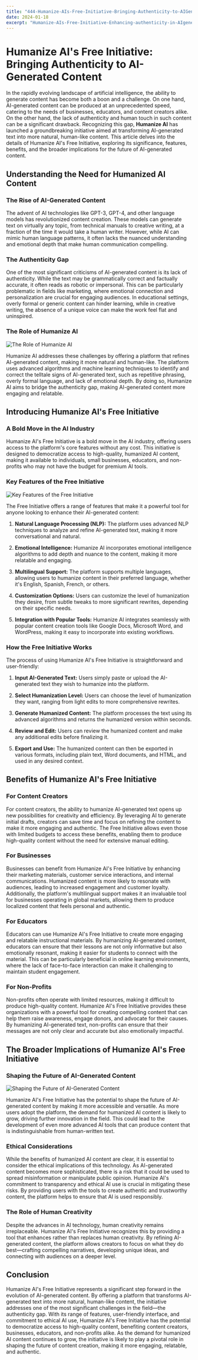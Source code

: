 ```yaml
---
title: "444-Humanize-AIs-Free-Initiative-Bringing-Authenticity-to-AIGenerated-Content"
date: 2024-01-18
excerpt: "Humanize-AIs-Free-Initiative-Enhancing-authenticity-in-AIgenerated-content-for-a-more-humanlike-experience"
---
```


# Humanize AI's Free Initiative: Bringing Authenticity to AI-Generated Content

In the rapidly evolving landscape of artificial intelligence, the ability to generate content has become both a boon and a challenge. On one hand, AI-generated content can be produced at an unprecedented speed, catering to the needs of businesses, educators, and content creators alike. On the other hand, the lack of authenticity and human touch in such content can be a significant drawback. Recognizing this gap, **Humanize AI** has launched a groundbreaking initiative aimed at transforming AI-generated text into more natural, human-like content. This article delves into the details of Humanize AI's Free Initiative, exploring its significance, features, benefits, and the broader implications for the future of AI-generated content.

## Understanding the Need for Humanized AI Content

### The Rise of AI-Generated Content

The advent of AI technologies like GPT-3, GPT-4, and other language models has revolutionized content creation. These models can generate text on virtually any topic, from technical manuals to creative writing, at a fraction of the time it would take a human writer. However, while AI can mimic human language patterns, it often lacks the nuanced understanding and emotional depth that make human communication compelling.

### The Authenticity Gap

One of the most significant criticisms of AI-generated content is its lack of authenticity. While the text may be grammatically correct and factually accurate, it often reads as robotic or impersonal. This can be particularly problematic in fields like marketing, where emotional connection and personalization are crucial for engaging audiences. In educational settings, overly formal or generic content can hinder learning, while in creative writing, the absence of a unique voice can make the work feel flat and uninspired.

### The Role of Humanize AI

![The Role of Humanize AI](/images/19.jpeg)


Humanize AI addresses these challenges by offering a platform that refines AI-generated content, making it more natural and human-like. The platform uses advanced algorithms and machine learning techniques to identify and correct the telltale signs of AI-generated text, such as repetitive phrasing, overly formal language, and lack of emotional depth. By doing so, Humanize AI aims to bridge the authenticity gap, making AI-generated content more engaging and relatable.

## Introducing Humanize AI's Free Initiative

### A Bold Move in the AI Industry

Humanize AI's Free Initiative is a bold move in the AI industry, offering users access to the platform's core features without any cost. This initiative is designed to democratize access to high-quality, humanized AI content, making it available to individuals, small businesses, educators, and non-profits who may not have the budget for premium AI tools.

### Key Features of the Free Initiative

![Key Features of the Free Initiative](/images/13.jpeg)


The Free Initiative offers a range of features that make it a powerful tool for anyone looking to enhance their AI-generated content:

1. **Natural Language Processing (NLP):** The platform uses advanced NLP techniques to analyze and refine AI-generated text, making it more conversational and natural.

2. **Emotional Intelligence:** Humanize AI incorporates emotional intelligence algorithms to add depth and nuance to the content, making it more relatable and engaging.

3. **Multilingual Support:** The platform supports multiple languages, allowing users to humanize content in their preferred language, whether it's English, Spanish, French, or others.

4. **Customization Options:** Users can customize the level of humanization they desire, from subtle tweaks to more significant rewrites, depending on their specific needs.

5. **Integration with Popular Tools:** Humanize AI integrates seamlessly with popular content creation tools like Google Docs, Microsoft Word, and WordPress, making it easy to incorporate into existing workflows.

### How the Free Initiative Works

The process of using Humanize AI's Free Initiative is straightforward and user-friendly:

1. **Input AI-Generated Text:** Users simply paste or upload the AI-generated text they wish to humanize into the platform.

2. **Select Humanization Level:** Users can choose the level of humanization they want, ranging from light edits to more comprehensive rewrites.

3. **Generate Humanized Content:** The platform processes the text using its advanced algorithms and returns the humanized version within seconds.

4. **Review and Edit:** Users can review the humanized content and make any additional edits before finalizing it.

5. **Export and Use:** The humanized content can then be exported in various formats, including plain text, Word documents, and HTML, and used in any desired context.

## Benefits of Humanize AI's Free Initiative

### For Content Creators

For content creators, the ability to humanize AI-generated text opens up new possibilities for creativity and efficiency. By leveraging AI to generate initial drafts, creators can save time and focus on refining the content to make it more engaging and authentic. The Free Initiative allows even those with limited budgets to access these benefits, enabling them to produce high-quality content without the need for extensive manual editing.

### For Businesses

Businesses can benefit from Humanize AI's Free Initiative by enhancing their marketing materials, customer service interactions, and internal communications. Humanized content is more likely to resonate with audiences, leading to increased engagement and customer loyalty. Additionally, the platform's multilingual support makes it an invaluable tool for businesses operating in global markets, allowing them to produce localized content that feels personal and authentic.

### For Educators

Educators can use Humanize AI's Free Initiative to create more engaging and relatable instructional materials. By humanizing AI-generated content, educators can ensure that their lessons are not only informative but also emotionally resonant, making it easier for students to connect with the material. This can be particularly beneficial in online learning environments, where the lack of face-to-face interaction can make it challenging to maintain student engagement.

### For Non-Profits

Non-profits often operate with limited resources, making it difficult to produce high-quality content. Humanize AI's Free Initiative provides these organizations with a powerful tool for creating compelling content that can help them raise awareness, engage donors, and advocate for their causes. By humanizing AI-generated text, non-profits can ensure that their messages are not only clear and accurate but also emotionally impactful.

## The Broader Implications of Humanize AI's Free Initiative

### Shaping the Future of AI-Generated Content

![Shaping the Future of AI-Generated Content](/images/20.jpeg)


Humanize AI's Free Initiative has the potential to shape the future of AI-generated content by making it more accessible and versatile. As more users adopt the platform, the demand for humanized AI content is likely to grow, driving further innovation in the field. This could lead to the development of even more advanced AI tools that can produce content that is indistinguishable from human-written text.

### Ethical Considerations

While the benefits of humanized AI content are clear, it is essential to consider the ethical implications of this technology. As AI-generated content becomes more sophisticated, there is a risk that it could be used to spread misinformation or manipulate public opinion. Humanize AI's commitment to transparency and ethical AI use is crucial in mitigating these risks. By providing users with the tools to create authentic and trustworthy content, the platform helps to ensure that AI is used responsibly.

### The Role of Human Creativity

Despite the advances in AI technology, human creativity remains irreplaceable. Humanize AI's Free Initiative recognizes this by providing a tool that enhances rather than replaces human creativity. By refining AI-generated content, the platform allows creators to focus on what they do best—crafting compelling narratives, developing unique ideas, and connecting with audiences on a deeper level.

## Conclusion

Humanize AI's Free Initiative represents a significant step forward in the evolution of AI-generated content. By offering a platform that transforms AI-generated text into more natural, human-like content, the initiative addresses one of the most significant challenges in the field—the authenticity gap. With its range of features, user-friendly interface, and commitment to ethical AI use, Humanize AI's Free Initiative has the potential to democratize access to high-quality content, benefiting content creators, businesses, educators, and non-profits alike. As the demand for humanized AI content continues to grow, the initiative is likely to play a pivotal role in shaping the future of content creation, making it more engaging, relatable, and authentic.